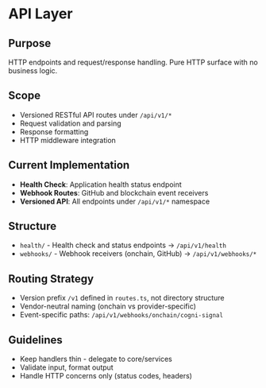 # API Layer

## Purpose
HTTP endpoints and request/response handling. Pure HTTP surface with no business logic.

## Scope
- Versioned RESTful API routes under `/api/v1/*`
- Request validation and parsing
- Response formatting
- HTTP middleware integration

## Current Implementation
- **Health Check**: Application health status endpoint
- **Webhook Routes**: GitHub and blockchain event receivers
- **Versioned API**: All endpoints under `/api/v1/*` namespace

## Structure
- `health/` - Health check and status endpoints → `/api/v1/health`
- `webhooks/` - Webhook receivers (onchain, GitHub) → `/api/v1/webhooks/*`

## Routing Strategy
- Version prefix `/v1` defined in `routes.ts`, not directory structure
- Vendor-neutral naming (onchain vs provider-specific)
- Event-specific paths: `/api/v1/webhooks/onchain/cogni-signal`

## Guidelines
- Keep handlers thin - delegate to core/services
- Validate input, format output
- Handle HTTP concerns only (status codes, headers)